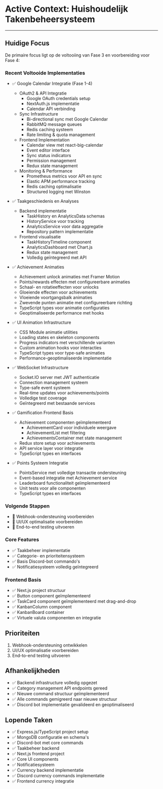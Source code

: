 # Active Context: Huishoudelijk Takenbeheersysteem

---

## Huidige Focus
De primaire focus ligt op de voltooiing van Fase 3 en voorbereiding voor Fase 4:

### Recent Voltooide Implementaties
- ✅ Google Calendar Integratie (Fase 1-4)
  * OAuth2 & API Integratie
    - Google OAuth credentials setup
    - NextAuth.js implementatie
    - Calendar API verbinding
  * Sync Infrastructure
    - Bi-directional sync met Google Calendar
    - RabbitMQ message queues
    - Redis caching systeem
    - Rate limiting & quota management
  * Frontend Implementation
    - Calendar view met react-big-calendar
    - Event editor interface
    - Sync status indicators
    - Permission management
    - Redux state management
  * Monitoring & Performance
    - Prometheus metrics voor API en sync
    - Elastic APM performance tracking
    - Redis caching optimalisatie
    - Structured logging met Winston

- ✅ Taakgeschiedenis en Analyses
  * Backend implementatie
    - TaskHistory en AnalyticsData schemas
    - HistoryService voor tracking
    - AnalyticsService voor data aggregatie
    - Repository pattern implementatie
  * Frontend visualisatie
    - TaskHistoryTimeline component
    - AnalyticsDashboard met Chart.js
    - Redux state management
    - Volledig geïntegreerd met API

- ✅ Achievement Animaties
  * Achievement unlock animaties met Framer Motion
  * Points/rewards effecten met configureerbare animaties
  * Schaal- en rotatieeffecten voor unlocks
  * Gloeiende effecten voor achievements
  * Vloeiende voortgangsbalk animaties
  * Zwevende punten animatie met configureerbare richting
  * TypeScript types voor animatie configuraties
  * Geoptimaliseerde performance met hooks


- ✅ UI Animation Infrastructure
  * CSS Module animatie utilities
  * Loading states en skeleton components
  * Progress indicators met verschillende varianten
  * Custom animation hooks voor interacties
  * TypeScript types voor type-safe animaties
  * Performance-geoptimaliseerde implementatie

- ✅ WebSocket Infrastructure
  * Socket.IO server met JWT authenticatie
  * Connection management systeem
  * Type-safe event systeem
  * Real-time updates voor achievements/points
  * Volledige test coverage
  * Geïntegreerd met bestaande services

- ✅ Gamification Frontend Basis
  * Achievement componenten geïmplementeerd
    - AchievementCard voor individuele weergave
    - AchievementList met filtering
    - AchievementsContainer met state management
  * Redux store setup voor achievements
  * API service layer voor integratie
  * TypeScript types en interfaces

- ✅ Points Systeem Integratie
  * PointsService met volledige transactie ondersteuning
  * Event-based integratie met Achievement service
  * Leaderboard functionaliteit geïmplementeerd
  * Unit tests voor alle componenten
  * TypeScript types en interfaces

### Volgende Stappen
- 🔄 Webhook-ondersteuning voorbereiden
- 🔄 UI/UX optimalisatie voorbereiden
- 🔄 End-to-end testing uitvoeren

### Core Features
- ✅ Taakbeheer implementatie
- ✅ Categorie- en prioriteitensysteem
- ✅ Basis Discord-bot commando's
- ✅ Notificatiesysteem volledig geïntegreerd

### Frontend Basis
- ✅ Next.js project structuur
- ✅ Button component geïmplementeerd
- ✅ TaskCard component geïmplementeerd met drag-and-drop
- ✅ KanbanColumn component
- ✅ KanbanBoard container
- ✅ Virtuele valuta componenten en integratie

## Prioriteiten
1. Webhook-ondersteuning ontwikkelen
2. UI/UX optimalisatie voorbereiden
3. End-to-end testing uitvoeren

## Afhankelijkheden
- ✅ Backend infrastructure volledig opgezet
- ✅ Category management API endpoints gereed
- ✅ Nieuwe command structuur geïmplementeerd
- ✅ Alle commands gemigreerd naar nieuwe structuur
- ✅ Discord bot implementatie gevalideerd en geoptimaliseerd

## Lopende Taken
- ✅ Express.js/TypeScript project setup
- ✅ MongoDB configuratie en schema's
- ✅ Discord-bot met core commands
- ✅ Taakbeheer backend
- ✅ Next.js frontend project
- ✅ Core UI components
- ✅ Notificatiesysteem
- ✅ Currency backend implementatie
- ✅ Discord currency commands implementatie
- ✅ Frontend currency integratie